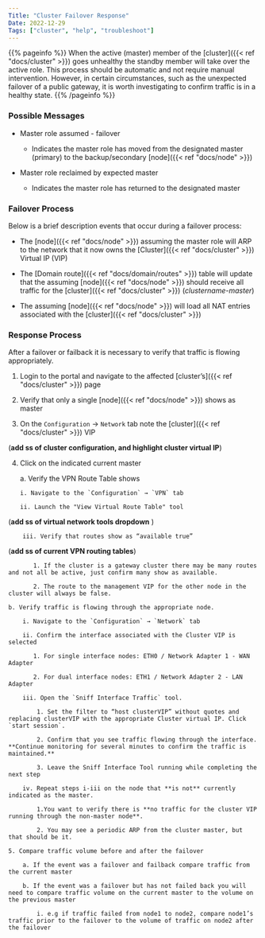 ```yaml
---
Title: "Cluster Failover Response"
Date: 2022-12-29
Tags: ["cluster", "help", "troubleshoot"]
---
```


{{% pageinfo %}}
When the active (master) member of the [cluster]({{< ref "docs/cluster" >}}) goes unhealthy the standby member will take over the active role. This process should be automatic and not require manual intervention. However, in certain circumstances, such as the unexpected failover of a public gateway, it is worth investigating to confirm traffic is in a healthy state.
{{% /pageinfo %}}

### Possible Messages

- Master role assumed - failover

  - Indicates the master role has moved from the designated master (primary) to the backup/secondary [node]({{< ref "docs/node" >}})

- Master role reclaimed by expected master

  - Indicates the master role has returned to the designated master

### Failover Process

Below is a brief description events that occur during a failover process:

- The [node]({{< ref "docs/node" >}}) assuming the master role will ARP to the network that it now owns the [Cluster]({{< ref "docs/cluster" >}}) Virtual IP (VIP)

- The [Domain route]({{< ref "docs/domain/routes" >}}) table will update that the assuming [node]({{< ref "docs/node" >}}) should receive all traffic for the [cluster]({{< ref "docs/cluster" >}}) (_clustername-master_)

- The assuming [node]({{< ref "docs/node" >}}) will load all NAT entries associated with the [cluster]({{< ref "docs/cluster" >}})

### Response Process

After a failover or failback it is necessary to verify that traffic is flowing appropriately.

1. Login to the portal and navigate to the affected [cluster’s]({{< ref "docs/cluster" >}}) page

2. Verify that only a single [node]({{< ref "docs/node" >}}) shows as master

3. On the `Configuration` → `Network` tab note the [cluster]({{< ref "docs/cluster" >}}) VIP

(**add ss of cluster configuration, and highlight cluster virtual IP**)

4.  Click on the indicated current master

    a. Verify the VPN Route Table shows

        i. Navigate to the `Configuration` → `VPN` tab

        ii. Launch the "View Virtual Route Table" tool

(**add ss of virtual network tools dropdown** )

        iii. Verify that routes show as “available true”

(**add ss of current VPN routing tables**)

           1. If the cluster is a gateway cluster there may be many routes and not all be active, just confirm many show as available.

           2. The route to the management VIP for the other node in the cluster will always be false.

    b. Verify traffic is flowing through the appropriate node.

        i. Navigate to the `Configuration` → `Network` tab

        ii. Confirm the interface associated with the Cluster VIP is selected

           1. For single interface nodes: ETH0 / Network Adapter 1 - WAN Adapter

           2. For dual interface nodes: ETH1 / Network Adapter 2 - LAN Adapter

        iii. Open the `Sniff Interface Traffic` tool.

            1. Set the filter to “host clusterVIP” without quotes and replacing clusterVIP with the appropriate Cluster virtual IP. Click `start session`.

            2. Confirm that you see traffic flowing through the interface. **Continue monitoring for several minutes to confirm the traffic is maintained.**

            3. Leave the Sniff Interface Tool running while completing the next step

        iv. Repeat steps i-iii on the node that **is not** currently indicated as the master.

            1.You want to verify there is **no traffic for the cluster VIP running through the non-master node**.

            2. You may see a periodic ARP from the cluster master, but that should be it.

    5. Compare traffic volume before and after the failover

        a. If the event was a failover and failback compare traffic from the current master

        b. If the event was a failover but has not failed back you will need to compare traffic volume on the current master to the volume on the previous master

            i. e.g if traffic failed from node1 to node2, compare node1’s traffic prior to the failover to the volume of traffic on node2 after the failover
